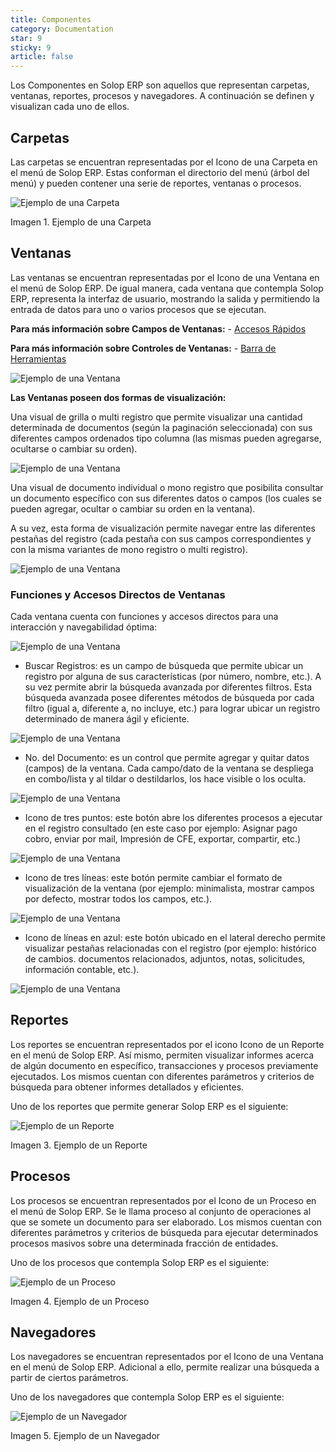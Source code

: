 ```yaml
---
title: Componentes
category: Documentation
star: 9
sticky: 9
article: false
---
```


Los Componentes en Solop ERP son aquellos que representan carpetas, ventanas, reportes, procesos y navegadores. A continuación se definen y visualizan cada uno de ellos.

## Carpetas

Las carpetas se encuentran representadas por el Icono de una Carpeta en el menú de Solop ERP. Estas conforman el directorio del menú (árbol del menú) y pueden contener una serie de reportes, ventanas o procesos.

![Ejemplo de una Carpeta](/assets/img/docs/basic-rules/bar-icons-folders1.png)

Imagen 1. Ejemplo de una Carpeta

## Ventanas

Las ventanas se encuentran representadas por el Icono de una Ventana en el menú de Solop ERP. De igual manera, cada ventana que contempla Solop ERP, representa la interfaz de usuario, mostrando la salida y permitiendo la entrada de datos para uno o varios procesos que se ejecutan.

**Para más información sobre Campos de Ventanas:** - [Accesos Rápidos](quick-access)

**Para más información sobre Controles de Ventanas:** - [Barra de Herramientas](toolbar)

![Ejemplo de una Ventana](/assets/img/docs/basic-rules/bar-icons-windows1.png)

**Las Ventanas poseen dos formas de visualización:**

Una visual de grilla o multi registro que permite visualizar una cantidad determinada de documentos (según la paginación seleccionada) con sus diferentes campos ordenados tipo columna (las mismas pueden agregarse, ocultarse o cambiar su orden).

![Ejemplo de una Ventana](/assets/img/docs/basic-rules/bar-icons-windows2.png)

Una visual de documento individual o mono registro que posibilita consultar un documento específico con sus diferentes datos o campos (los cuales se pueden agregar, ocultar o cambiar su orden en la ventana).

A su vez, esta forma de visualización permite navegar entre las diferentes pestañas del registro (cada pestaña con sus campos correspondientes y con la misma variantes de mono registro o multi registro).

![Ejemplo de una Ventana](/assets/img/docs/basic-rules/bar-icons-windows3.png)

### Funciones y Accesos Directos de Ventanas

Cada ventana cuenta con funciones y accesos directos para una interacción y navegabilidad óptima:

![Ejemplo de una Ventana](/assets/img/docs/basic-rules/bar-icons-windows4.png)

* Buscar Registros: es un campo de búsqueda que permite ubicar un registro por alguna de sus características (por número, nombre, etc.). A su vez permite abrir la búsqueda avanzada por diferentes filtros.
Esta búsqueda avanzada posee diferentes métodos de búsqueda por cada filtro (igual a, diferente a, no incluye, etc.) para lograr ubicar un registro determinado de manera ágil y eficiente.

![Ejemplo de una Ventana](/assets/img/docs/basic-rules/bar-icons-windows5.png)

* No. del Documento: es un control que permite agregar y quitar datos (campos) de la ventana. Cada campo/dato de la ventana se despliega en combo/lista y al tildar o destildarlos, los hace visible o los oculta.

![Ejemplo de una Ventana](/assets/img/docs/basic-rules/bar-icons-windows6.png)

* Icono de tres puntos: este botón abre los diferentes procesos a ejecutar en el registro consultado (en este caso por ejemplo: Asignar pago cobro, enviar por mail, Impresión de CFE, exportar, compartir, etc.)

![Ejemplo de una Ventana](/assets/img/docs/basic-rules/bar-icons-windows7.png)

* Icono de tres líneas: este botón permite cambiar el formato de visualización de la ventana (por ejemplo: minimalista, mostrar campos por defecto, mostrar todos los campos, etc.).

![Ejemplo de una Ventana](/assets/img/docs/basic-rules/bar-icons-windows8.png)

* Icono de líneas en azul: este botón ubicado en el lateral derecho permite visualizar pestañas relacionadas con el registro (por ejemplo: histórico de cambios. documentos relacionados, adjuntos, notas, solicitudes, información contable, etc.).

![Ejemplo de una Ventana](/assets/img/docs/basic-rules/bar-icons-windows9.png)

## Reportes

Los reportes se encuentran representados por el icono Icono de un Reporte en el menú de Solop ERP. Así mismo, permiten visualizar informes acerca de algún documento en específico, transacciones y procesos previamente ejecutados.
Los mismos cuentan con diferentes parámetros y criterios de búsqueda para obtener informes detallados y eficientes.

Uno de los reportes que permite generar Solop ERP es el siguiente:

![Ejemplo de un Reporte](/assets/img/docs/basic-rules/bar-icons-reports1.png)

Imagen 3. Ejemplo de un Reporte

## Procesos

Los procesos se encuentran representados por el Icono de un Proceso en el menú de Solop ERP. Se le llama proceso al conjunto de operaciones al que se somete un documento para ser elaborado.
Los mismos cuentan con diferentes parámetros y criterios de búsqueda para ejecutar determinados procesos masivos sobre una determinada fracción de entidades.

Uno de los procesos que contempla Solop ERP es el siguiente:

![Ejemplo de un Proceso](/assets/img/docs/basic-rules/bar-icons-process1.png)

Imagen 4. Ejemplo de un Proceso

## Navegadores

Los navegadores se encuentran representados por el Icono de una Ventana en el menú de Solop ERP. Adicional a ello, permite realizar una búsqueda a partir de ciertos parámetros.

Uno de los navegadores que contempla Solop ERP es el siguiente:

![Ejemplo de un Navegador](/assets/img/docs/basic-rules/bar-icons-navigators1.png)

Imagen 5. Ejemplo de un Navegador
